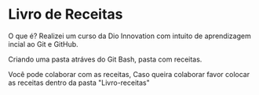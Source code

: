 # Livro de Receitas


O que é? Realizei um curso da Dio Innovation com intuito de aprendizagem incial ao Git e GitHub.

Criando uma pasta atráves do Git Bash, pasta com receitas.



Você pode colaborar com as receitas, Caso queira colaborar favor colocar as receitas dentro da pasta "Livro-receitas"

